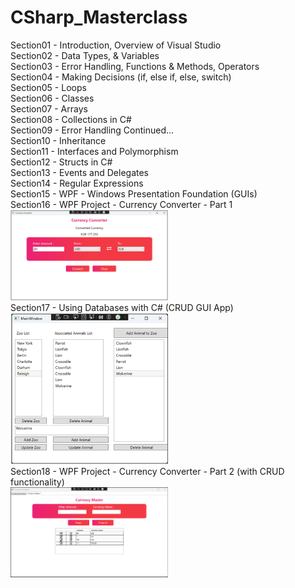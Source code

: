 # CSharp_Masterclass
  
Section01 - Introduction, Overview of Visual Studio  
Section02 - Data Types, & Variables  
Section03 - Error Handling, Functions & Methods, Operators  
Section04 - Making Decisions (if, else if, else, switch)  
Section05 - Loops  
Section06 - Classes  
Section07 - Arrays  
Section08 - Collections in C#  
Section09 - Error Handling Continued...  
Section10 - Inheritance  
Section11 - Interfaces and Polymorphism  
Section12 - Structs in C#  
Section13 - Events and Delegates  
Section14 - Regular Expressions  
Section15 - WPF - Windows Presentation Foundation (GUIs)  
Section16 - WPF Project - Currency Converter - Part 1  
<img src="https://github.com/david125tran/CSharp_Masterclass/blob/main/Section16/image.png" alt="Currency Converter GUI Desktop App" style="width: 50%;">  
Section17 - Using Databases with C# (CRUD GUI App)  
<img src="https://github.com/david125tran/CSharp_Masterclass/blob/main/Section17/image.png" alt="CRUD GUI Desktop App" style="width: 50%;">  
Section18 - WPF Project - Currency Converter - Part 2 (with CRUD functionality)  
<img src="https://github.com/david125tran/CSharp_Masterclass/blob/main/Section18/image.png" alt="Currency Converter GUI Desktop App" style="width: 50%;">  
